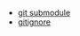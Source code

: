 - [git submodule](https://www.cnblogs.com/jyroy/p/14367776.html)
- [gitignore](https://github.com/github/gitignore)
